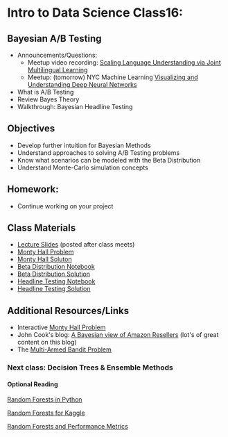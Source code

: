 Intro to Data Science Class16: 
=======

## Bayesian A/B Testing

- Announcements/Questions:
  - Meetup video recording: [Scaling Language Understanding via Joint Multilingual Learning](https://www.hakkalabs.co/articles/scaling-language-understanding-via-joint-multilingual-learning)
  - Meetup: (tomorrow) NYC Machine Learning [Visualizing and Understanding Deep Neural Networks](http://www.meetup.com/NYC-Machine-Learning/events/218758407/)
- What is A/B Testing
- Review Bayes Theory
- Walkthrough: Bayesian Headline Testing

## Objectives

* Develop further intuition for Bayesian Methods
* Understand approaches to solving A/B Testing problems
* Know what scenarios can be modeled with the Beta Distribution
* Understand Monte-Carlo simulation concepts

## Homework:

- Continue working on your project

## Class Materials

* [Lecture Slides](https://github.com/gads14-nyc/fall_2014_lessons/blob/master/16_bayes_ab_testing/class16.pdf) (posted after class meets)
* [Monty Hall Problem](http://nbviewer.ipython.org/github/gads14-nyc/fall_2014_lessons/blob/master/16_bayes_ab_testing/monty_hall.ipynb)
* [Monty Hall Soluton](http://nbviewer.ipython.org/github/gads14-nyc/fall_2014_lessons/blob/master/16_bayes_ab_testing/monty_hall_solution.ipynb)
* [Beta Distribution Notebook](http://nbviewer.ipython.org/github/gads14-nyc/fall_2014_lessons/blob/master/16_bayes_ab_testing/beta_distribution.ipynb)
* [Beta Distribution Solution](http://nbviewer.ipython.org/github/gads14-nyc/fall_2014_lessons/blob/master/16_bayes_ab_testing/beta_distribution_solution.ipynb)
* [Headline Testing Notebook](http://nbviewer.ipython.org/github/gads14-nyc/fall_2014_lessons/blob/master/16_bayes_ab_testing/headline_testing.ipynb)
* [Headline Testing Solution](http://nbviewer.ipython.org/github/gads14-nyc/fall_2014_lessons/blob/master/16_bayes_ab_testing/headline_testing_solution.ipynb)

## Additional Resources/Links 

* Interactive [Monty Hall Problem](http://math.ucsd.edu/~crypto/Monty/monty.html)
* John Cook's blog: [A Bayesian view of Amazon Resellers](http://www.johndcook.com/blog/2011/09/27/bayesian-amazon/) (lot's of great content on this blog)
* The [Multi-Armed Bandit Problem](http://camdp.com/blogs/multi-armed-bandits)

### Next class: Decision Trees & Ensemble Methods

#### Optional Reading

[Random Forests in Python](http://blog.yhathq.com/posts/random-forests-in-python.html)

[Random Forests for Kaggle](http://www.kaggle.com/c/titanic-gettingStarted/details/getting-started-with-random-forests)

[Random Forests and Performance Metrics](http://citizennet.com/blog/2012/11/10/random-forests-ensembles-and-performance-metrics/)
